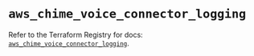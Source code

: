 # `aws_chime_voice_connector_logging`

Refer to the Terraform Registry for docs: [`aws_chime_voice_connector_logging`](https://registry.terraform.io/providers/hashicorp/aws/5.63.1/docs/resources/chime_voice_connector_logging).
